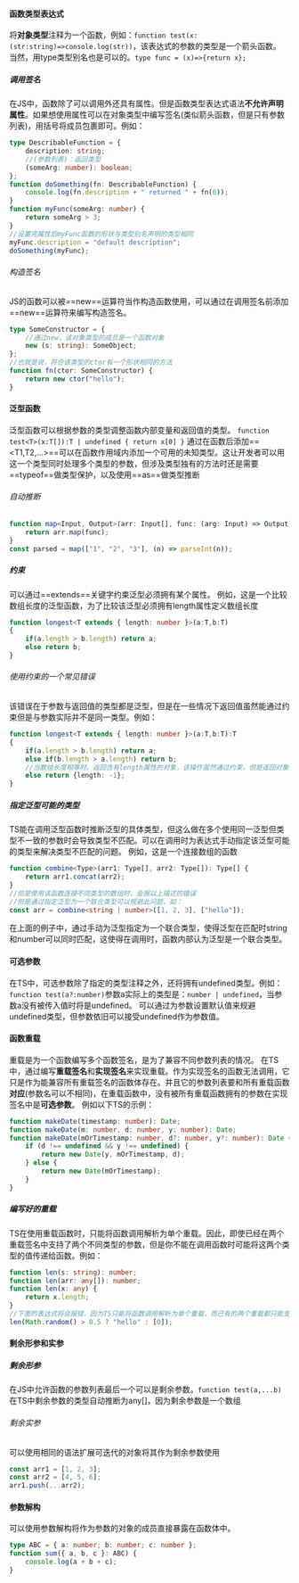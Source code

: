 #### 函数类型表达式
将**对象类型**注释为一个函数，例如：`function test(x:(str:string)=>console.log(str))`，该表达式的参数的类型是一个箭头函数。
当然，用type类型别名也是可以的。`type func = (x)=>{return x};`
##### 调用签名
在JS中，函数除了可以调用外还具有属性。但是函数类型表达式语法**不允许声明属性**。如果想使用属性可以在对象类型中编写签名(类似箭头函数，但是只有参数列表)，用括号将成员包裹即可。例如：
```ts
type DescribableFunction = {
	description: string;
	//(参数列表)：返回类型
	(someArg: number): boolean;
};
function doSomething(fn: DescribableFunction) {
	console.log(fn.description + " returned " + fn(6));
}
function myFunc(someArg: number) {
	return someArg > 3;
}
//设置完属性后myFunc函数的形状与类型别名声明的类型相同
myFunc.description = "default description";
doSomething(myFunc);
```
###### 构造签名
JS的函数可以被==new==运算符当作构造函数使用，可以通过在调用签名前添加==new==运算符来编写构造签名。
```ts
type SomeConstructor = {
	//通过new，该对象类型的成员是一个函数对象
	new (s: string): SomeObject;
};
//也就是说，符合该类型的ctor有一个形状相同的方法
function fn(ctor: SomeConstructor) {
	return new ctor("hello");
}
```
#### 泛型函数
泛型函数可以根据参数的类型调整函数内部变量和返回值的类型。
`function test<T>(x:T[]):T | undefined { return x[0] }`
通过在函数后添加==\<T1,T2,...\>==可以在函数作用域内添加一个可用的未知类型。这让开发者可以用这一个类型同时处理多个类型的参数，但涉及类型独有的方法时还是需要==typeof==做类型保护，以及使用==as==做类型推断
###### 自动推断
```ts
function map<Input, Output>(arr: Input[], func: (arg: Input) => Output): Output[] {
	return arr.map(func);
}
const parsed = map(["1", "2", "3"], (n) => parseInt(n));
```
##### 约束
可以通过==extends==关键字约束泛型必须拥有某个属性。
例如，这是一个比较数组长度的泛型函数，为了比较该泛型必须拥有length属性定义数组长度
```ts
function longest<T extends { length: number }>(a:T,b:T)
{
	if(a.length > b.length) return a;
	else return b;
}
```
###### 使用约束的一个常见错误
该错误在于参数与返回值的类型都是泛型，但是在一些情况下返回值虽然能通过约束但是与参数实际并不是同一类型。例如：
```ts
function longest<T extends { length: number }>(a:T,b:T):T
{
	if(a.length > b.length) return a;
	else if(b.length > a.length) return b;
	//当数组长度相等时，返回含有length属性的对象，该操作虽然通过约束，但是返回对象在使用时与自动推断的泛型并不相同
	else return {length: -1};
}
```
##### 指定泛型可能的类型
TS能在调用泛型函数时推断泛型的具体类型，但这么做在多个使用同一泛型但类型不一致的参数时会导致类型不匹配。可以在调用时为表达式手动指定该泛型可能的类型来解决类型不匹配的问题。
例如，这是一个连接数组的函数
```ts
function combine<Type>(arr1: Type[], arr2: Type[]): Type[] {
	return arr1.concat(arr2);
}
//但是使用该函数连接不同类型的数组时，会报以上描述的错误
//但是通过指定泛型为一个联合类型可以规避此问题，如：
const arr = combine<string | number>([1, 2, 3], ["hello"]);
```
在上面的例子中，通过手动为泛型指定为一个联合类型，使得泛型在匹配时string和number可以同时匹配，这使得在调用时，函数内部认为泛型是一个联合类型。
#### 可选参数
在TS中，可选参数除了指定的类型注释之外，还将拥有undefined类型。例如：`function test(a?:number)`参数a实际上的类型是：`number | undefined`，当参数a没有被传入值时将是undefined。
可以通过为参数设置默认值来规避undefined类型，但参数依旧可以接受undefined作为参数值。
#### 函数重载
重载是为一个函数编写多个函数签名，是为了兼容不同参数列表的情况。
在TS中，通过编写**重载签名**和**实现签名**来实现重载。作为实现签名的函数无法调用，它只是作为能兼容所有重载签名的函数体存在。并且它的参数列表要和所有重载函数**对应**(参数名可以不相同)，在重载函数中，没有被所有重载函数拥有的参数在实现签名中是**可选参数**。
例如以下TS的示例：
```ts
function makeDate(timestamp: number): Date;
function makeDate(m: number, d: number, y: number): Date;
function makeDate(mOrTimestamp: number, d?: number, y?: number): Date {
	if (d !== undefined && y !== undefined) {
		return new Date(y, mOrTimestamp, d);
	} else {
		return new Date(mOrTimestamp);
	}
}
```
##### 编写好的重载
TS在使用重载函数时，只能将函数调用解析为单个重载。因此，即使已经在两个重载签名中支持了两个不同类型的参数，但是你不能在调用函数时可能将这两个类型的值传递给函数。例如：
```ts
function len(s: string): number;
function len(arr: any[]): number;
function len(x: any) {
	return x.length;
}
//下面的表达式将会报错，因为TS只能将函数调用解析为单个重载，而已有的两个重载都只能支持对应的类型
len(Math.random() > 0.5 ? "hello" : [0]);
```
#### 剩余形参和实参
##### 剩余形参
在JS中允许函数的参数列表最后一个可以是剩余参数。`function test(a,...b)`
在TS中剩余参数的类型自动推断为any\[\]，因为剩余参数是一个数组
###### 剩余实参
可以使用相同的语法扩展可迭代的对象将其作为剩余参数使用
```ts
const arr1 = [1, 2, 3];
const arr2 = [4, 5, 6];
arr1.push(...arr2);
```
#### 参数解构
可以使用参数解构将作为参数的对象的成员直接暴露在函数体中。
```ts
type ABC = { a: number; b: number; c: number };
function sum({ a, b, c }: ABC) {
	console.log(a + b + c);
}
```
